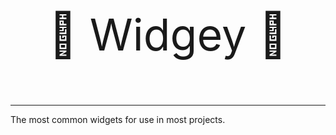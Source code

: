 <p align="center" style="font-size: 5em;">
🚀 Widgey 🚀
</p>

---

The most common widgets for use in most projects.

